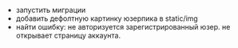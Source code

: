 - запустить миграции
- добавить дефолтную картинку юзерпика в static/img
- найти ошибку: не авторизуется зарегистрированный юзер. не открывает страницу аккаунта.
